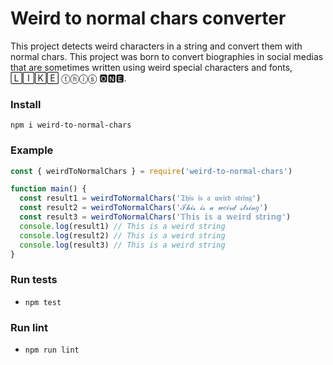 # Weird to normal chars converter
This project detects weird characters in a string and convert them with normal chars. This project was born to convert biographies in social medias that are sometimes written using weird special characters and fonts, 🄻🄸🄺🄴 ⓣⓗⓘⓢ 🅾🅽🅴.

### Install
`npm i weird-to-normal-chars`

### Example
```js
const { weirdToNormalChars } = require('weird-to-normal-chars')

function main() {
  const result1 = weirdToNormalChars('𝔗𝔥𝔦𝔰 𝔦𝔰 𝔞 𝔴𝔢𝔦𝔯𝔡 𝔰𝔱𝔯𝔦𝔫𝔤')
  const result2 = weirdToNormalChars('𝒯𝒽𝒾𝓈 𝒾𝓈 𝒶 𝓌𝑒𝒾𝓇𝒹 𝓈𝓉𝓇𝒾𝓃𝑔')
  const result3 = weirdToNormalChars('𝕋𝕙𝕚𝕤 𝕚𝕤 𝕒 𝕨𝕖𝕚𝕣𝕕 𝕤𝕥𝕣𝕚𝕟𝕘')
  console.log(result1) // This is a weird string
  console.log(result2) // This is a weird string
  console.log(result3) // This is a weird string
}
```

### Run tests
- `npm test`

### Run lint
- `npm run lint`
